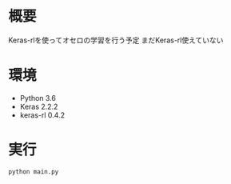 # 概要

Keras-rlを使ってオセロの学習を行う予定
まだKeras-rl使えていない

# 環境

* Python 3.6
* Keras 2.2.2
* keras-rl 0.4.2

# 実行

```
python main.py

```
